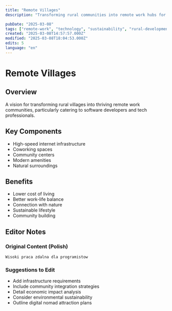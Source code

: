 ```yaml
---
title: "Remote Villages"
description: "Transforming rural communities into remote work hubs for tech professionals"

pubDate: "2025-03-08"
tags: ["remote-work", "technology", "sustainability", "rural-development", "digital-nomads"]
created: "2025-03-08T14:57:57.000Z"
modified: "2025-03-08T18:04:53.000Z"
edits: 5
language: "en"
---
```


# Remote Villages

## Overview
A vision for transforming rural villages into thriving remote work communities, particularly catering to software developers and tech professionals.

## Key Components
- High-speed internet infrastructure
- Coworking spaces
- Community centers
- Modern amenities
- Natural surroundings

## Benefits
- Lower cost of living
- Better work-life balance
- Connection with nature
- Sustainable lifestyle
- Community building

## Editor Notes

### Original Content (Polish)
```
Wisoki praca zdalna dla programistow
```

### Suggestions to Edit
- Add infrastructure requirements
- Include community integration strategies
- Detail economic impact analysis
- Consider environmental sustainability
- Outline digital nomad attraction plans